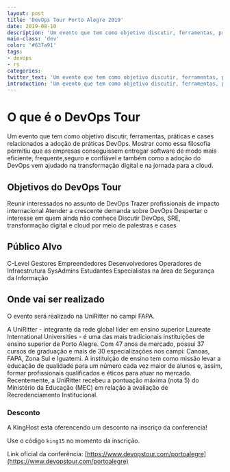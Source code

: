 ```yaml
---
layout: post
title: 'DevOps Tour Porto Alegre 2019'
date: 2019-08-10
description: 'Um evento que tem como objetivo discutir, ferramentas, práticas e cases relacionados a adoção de práticas DevOps.'
main-class: 'dev'
color: '#637a91'
tags:
- devops
- rs
categories:
twitter_text: 'Um evento que tem como objetivo discutir, ferramentas, práticas e cases relacionados a adoção de práticas DevOps.'   # Texto do tweet. Pode ser igual a descrição.
introduction: 'Um evento que tem como objetivo discutir, ferramentas, práticas e cases relacionados a adoção de práticas DevOps. '   # Texto que vai aparecer embaixo do título no post.
---
```


# O que é o DevOps Tour

Um evento que tem como objetivo discutir, ferramentas, práticas e cases relacionados a adoção de práticas DevOps.
Mostrar como essa filosofia permitiu que as empresas conseguissem entregar software de modo mais eficiente, frequente,seguro e confiável e também como a adoção do DevOps vem ajudado na transformação digital e na jornada para a cloud.

## Objetivos do DevOps Tour

Reunir interessados no assunto de DevOps
Trazer profissionais de impacto internacional
Atender a crescente demanda sobre DevOps
Despertar o interesse em quem ainda não conhece
Discutir DevOps, SRE, transformação digital e cloud por meio de palestras e cases

## Público Alvo

C-Level
Gestores
Empreendedores
Desenvolvedores
Operadores de Infraestrutura
SysAdmins
Estudantes
Especialistas na área de Segurança da Informação

## Onde vai ser realizado
O evento será realizado na  UniRitter no campi FAPA.

A UniRitter - integrante da rede global líder em ensino superior Laureate International Universities - é uma das mais tradicionais instituições de ensino superior de Porto Alegre. Com 47 anos de mercado, possui 37 cursos de graduação e mais de 30 especializações nos campi: Canoas, FAPA, Zona Sul e Iguatemi. A instituição de ensino tem como missão levar a educação de qualidade para um número cada vez maior de alunos e, assim, formar profissionais qualificados e éticos para atuar no mercado. Recentemente, a UniRitter recebeu a pontuação máxima (nota 5) do Ministério da Educação (MEC) em relação à avaliação de Recredenciamento Institucional.

### Desconto
A KingHost esta oferencendo um desconto na inscriço da conferencia!

Use o código `king15` no momento da inscrição.

Link oficial da conferência: [https://www.devopstour.com/portoalegre](https://www.devopstour.com/portoalegre)
